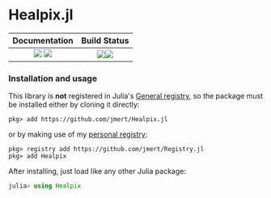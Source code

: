 # Healpix.jl

| **Documentation**                                                         | **Build Status**                                     |
|:-------------------------------------------------------------------------:|:----------------------------------------------------:|
| [![][docs-stable-img]][docs-stable-url] [![][docs-dev-img]][docs-dev-url] | [![][ci-img]][ci-url][![][codecov-img]][codecov-url] |

### Installation and usage

This library is **not** registered in Julia's [General registry][General.jl],
so the package must be installed either by cloning it directly:
```
pkg> add https://github.com/jmert/Healpix.jl
```
or by making use of my [personal registry][Registry.jl]:
```
pkg> registry add https://github.com/jmert/Registry.jl
pkg> add Healpix
```
After installing, just load like any other Julia package:
```julia
julia> using Healpix
```

[General.jl]: https://github.com/JuliaRegistries/General
[Registry.jl]: https://github.com/jmert/Registry.jl

[docs-stable-img]: https://img.shields.io/badge/docs-stable-blue.svg
[docs-stable-url]: https://jmert.github.io/Healpix.jl/stable
[docs-dev-img]: https://img.shields.io/badge/docs-dev-blue.svg
[docs-dev-url]: https://jmert.github.io/Healpix.jl/dev

[ci-img]: https://github.com/jmert/Healpix.jl/actions
[ci-url]: https://github.com/jmert/Healpix.jl/workflows/CI/badge.svg

[codecov-img]: https://codecov.io/gh/jmert/Healpix.jl/branch/master/graph/badge.svg
[codecov-url]: https://codecov.io/gh/jmert/Healpix.jl
